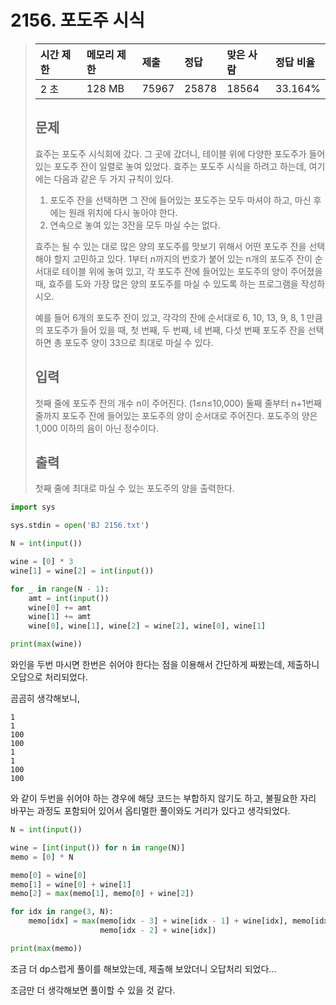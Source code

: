 # 2156. 포도주 시식

> | 시간 제한 | 메모리 제한 | 제출  | 정답  | 맞은 사람 | 정답 비율 |
> | :-------- | :---------- | :---- | :---- | :-------- | :-------- |
> | 2 초      | 128 MB      | 75967 | 25878 | 18564     | 33.164%   |
>
> ## 문제
>
> 효주는 포도주 시식회에 갔다. 그 곳에 갔더니, 테이블 위에 다양한 포도주가 들어있는 포도주 잔이 일렬로 놓여 있었다. 효주는 포도주 시식을 하려고 하는데, 여기에는 다음과 같은 두 가지 규칙이 있다.
>
> 1. 포도주 잔을 선택하면 그 잔에 들어있는 포도주는 모두 마셔야 하고, 마신 후에는 원래 위치에 다시 놓아야 한다.
> 2. 연속으로 놓여 있는 3잔을 모두 마실 수는 없다.
>
> 효주는 될 수 있는 대로 많은 양의 포도주를 맛보기 위해서 어떤 포도주 잔을 선택해야 할지 고민하고 있다. 1부터 n까지의 번호가 붙어 있는 n개의 포도주 잔이 순서대로 테이블 위에 놓여 있고, 각 포도주 잔에 들어있는 포도주의 양이 주어졌을 때, 효주를 도와 가장 많은 양의 포도주를 마실 수 있도록 하는 프로그램을 작성하시오. 
>
> 예를 들어 6개의 포도주 잔이 있고, 각각의 잔에 순서대로 6, 10, 13, 9, 8, 1 만큼의 포도주가 들어 있을 때, 첫 번째, 두 번째, 네 번째, 다섯 번째 포도주 잔을 선택하면 총 포도주 양이 33으로 최대로 마실 수 있다.
>
> ## 입력
>
> 첫째 줄에 포도주 잔의 개수 n이 주어진다. (1≤n≤10,000) 둘째 줄부터 n+1번째 줄까지 포도주 잔에 들어있는 포도주의 양이 순서대로 주어진다. 포도주의 양은 1,000 이하의 음이 아닌 정수이다.
>
> ## 출력
>
> 첫째 줄에 최대로 마실 수 있는 포도주의 양을 출력한다.

```python
import sys

sys.stdin = open('BJ 2156.txt')

N = int(input())

wine = [0] * 3
wine[1] = wine[2] = int(input())

for _ in range(N - 1):
    amt = int(input())
    wine[0] += amt
    wine[1] += amt
    wine[0], wine[1], wine[2] = wine[2], wine[0], wine[1]

print(max(wine))
```

와인을 두번 마시면 한번은 쉬어야 한다는 점을 이용해서 간단하게 짜봤는데, 제출하니 오답으로 처리되었다.

곰곰히 생각해보니,

```
1
1
100
100
1
1
100
100
```

 와 같이 두번을 쉬어야 하는 경우에 해당 코드는 부합하지 않기도 하고, 불필요한 자리 바꾸는 과정도 포함되어 있어서 옵티멀한 풀이와도 거리가 있다고 생각되었다.



```python
N = int(input())

wine = [int(input()) for n in range(N)]
memo = [0] * N

memo[0] = wine[0]
memo[1] = wine[0] + wine[1]
memo[2] = max(memo[1], memo[0] + wine[2])

for idx in range(3, N):
    memo[idx] = max(memo[idx - 3] + wine[idx - 1] + wine[idx], memo[idx - 4] + wine[idx - 1] + wine[idx],
                    memo[idx - 2] + wine[idx])

print(max(memo))
```

조금 더 dp스럽게 풀이를 해보았는데, 제출해 보았더니 오답처리 되었다...



조금만 더 생각해보면 풀이할 수 있을 것 같다.